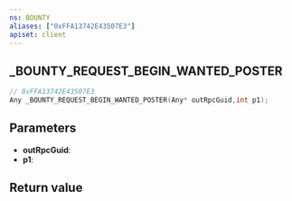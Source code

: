 ```yaml
---
ns: BOUNTY
aliases: ["0xFFA13742E43507E3"]
apiset: client
---
```

## _BOUNTY_REQUEST_BEGIN_WANTED_POSTER

```c
// 0xFFA13742E43507E3
Any _BOUNTY_REQUEST_BEGIN_WANTED_POSTER(Any* outRpcGuid,int p1);
```


## Parameters
* **outRpcGuid**:
* **p1**:

## Return value

